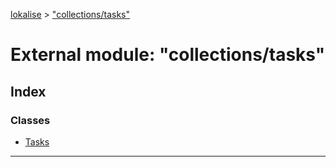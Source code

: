 [lokalise](../README.md) > ["collections/tasks"](../modules/_collections_tasks_.md)

# External module: "collections/tasks"

## Index

### Classes

* [Tasks](../classes/_collections_tasks_.tasks.md)

---

